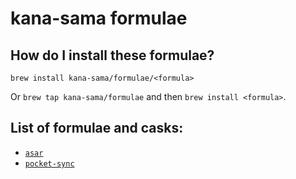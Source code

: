 # kana-sama formulae

## How do I install these formulae?

`brew install kana-sama/formulae/<formula>`

Or `brew tap kana-sama/formulae` and then `brew install <formula>`.

## List of formulae and casks:

- [`asar`](https://github.com/RPGHacker/asar)
- [`pocket-sync`](https://github.com/neil-morrison44/pocket-sync)
